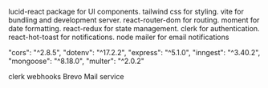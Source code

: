 lucid-react package for UI components.
tailwind css for styling.
vite for bundling and development server.
react-router-dom for routing.
moment for date formatting.
react-redux for state management.
clerk for authentication.
react-hot-toast for notifications.
node mailer for email notifications

"cors": "^2.8.5",
    "dotenv": "^17.2.2",
    "express": "^5.1.0",
    "inngest": "^3.40.2",
    "mongoose": "^8.18.0",
    "multer": "^2.0.2"

clerk webhooks
Brevo Mail service
